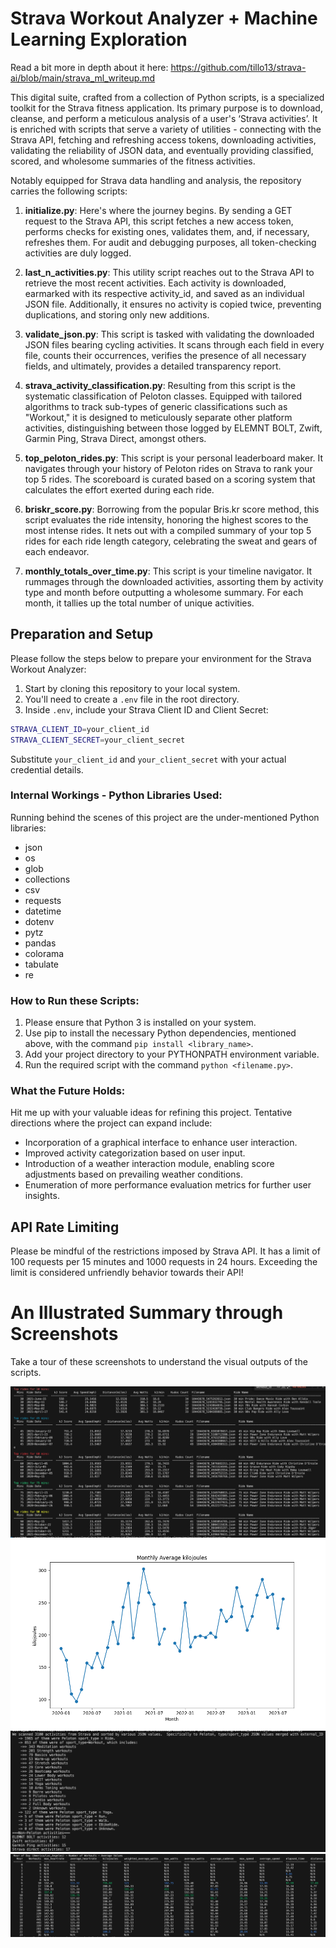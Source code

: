 # Strava Workout Analyzer + Machine Learning Exploration

Read a bit more in depth about it here: https://github.com/tillo13/strava-ai/blob/main/strava_ml_writeup.md 

This digital suite, crafted from a collection of Python scripts, is a specialized toolkit for the Strava fitness application. Its primary purpose is to download, cleanse, and perform a meticulous analysis of a user's ‘Strava activities’. It is enriched with scripts that serve a variety of utilities - connecting with the Strava API, fetching and refreshing access tokens, downloading activities, validating the reliability of JSON data, and eventually providing classified, scored, and wholesome summaries of the fitness activities.

Notably equipped for Strava data handling and analysis, the repository carries the following scripts:

1. **initialize.py**: 
Here's where the journey begins. By sending a GET request to the Strava API, this script fetches a new access token, performs checks for existing ones, validates them, and, if necessary, refreshes them. For audit and debugging purposes, all token-checking activities are duly logged.

2. **last_n_activities.py**: 
This utility script reaches out to the Strava API to retrieve the most recent activities. Each activity is downloaded, earmarked with its respective activity_id, and saved as an individual JSON file. Additionally, it ensures no activity is copied twice, preventing duplications, and storing only new additions.

3. **validate_json.py**: 
This script is tasked with validating the downloaded JSON files bearing cycling activities. It scans through each field in every file, counts their occurrences, verifies the presence of all necessary fields, and ultimately, provides a detailed transparency report.

4. **strava_activity_classification.py**: 
Resulting from this script is the systematic classification of Peloton classes. Equipped with tailored algorithms to track sub-types of generic classifications such as "Workout," it is designed to meticulously separate other platform activities, distinguishing between those logged by ELEMNT BOLT, Zwift, Garmin Ping, Strava Direct, amongst others.

5. **top_peloton_rides.py**: 
This script is your personal leaderboard maker. It navigates through your history of Peloton rides on Strava to rank your top 5 rides. The scoreboard is curated based on a scoring system that calculates the effort exerted during each ride.

6. **briskr_score.py**: 
Borrowing from the popular Bris.kr score method, this script evaluates the ride intensity, honoring the highest scores to the most intense rides. It nets out with a compiled summary of your top 5 rides for each ride length category, celebrating the sweat and gears of each endeavor.

7. **monthly_totals_over_time.py**: 
This script is your timeline navigator. It rummages through the downloaded activities, assorting them by activity type and month before outputting a wholesome summary. For each month, it tallies up the total number of unique activities.

## Preparation and Setup
Please follow the steps below to prepare your environment for the Strava Workout Analyzer:

1. Start by cloning this repository to your local system.
2. You'll need to create a `.env` file in the root directory.
3. Inside `.env`, include your Strava Client ID and Client Secret:

```sh
STRAVA_CLIENT_ID=your_client_id
STRAVA_CLIENT_SECRET=your_client_secret
```
Substitute `your_client_id` and `your_client_secret` with your actual credential details.

### Internal Workings - Python Libraries Used:
Running behind the scenes of this project are the under-mentioned Python libraries:
- json
- os
- glob
- collections
- csv
- requests
- datetime
- dotenv
- pytz
- pandas
- colorama
- tabulate
- re

### How to Run these Scripts:
1. Please ensure that Python 3 is installed on your system.
2. Use pip to install the necessary Python dependencies, mentioned above, with the command `pip install <library_name>`.
3. Add your project directory to your PYTHONPATH environment variable.
4. Run the required script with the command `python <filename.py>`.

### What the Future Holds:
Hit me up with your valuable ideas for refining this project. Tentative directions where the project can expand include:
- Incorporation of a graphical interface to enhance user interaction.
- Improved activity categorization based on user input.
- Introduction of a weather interaction module, enabling score adjustments based on prevailing weather conditions.
- Enumeration of more performance evaluation metrics for further user insights.

## API Rate Limiting
Please be mindful of the restrictions imposed by Strava API. It has a limit of 100 requests per 15 minutes and 1000 requests in 24 hours. Exceeding the limit is considered unfriendly behavior towards their API!

# An Illustrated Summary through Screenshots

Take a tour of these screenshots to understand the visual outputs of the scripts.

![Top Rides](./images/top_rides.png)
![Average KJ](./images/avg_kj.png)
![Classification of Strava rides](./images/strava_activity_classification.png)
![When you workout](./images/when_you_workout.png)